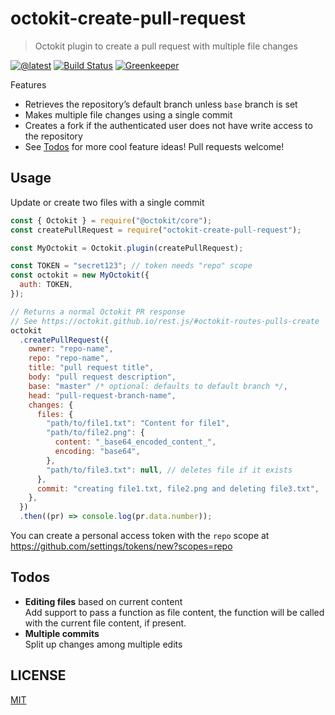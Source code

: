 # octokit-create-pull-request

> Octokit plugin to create a pull request with multiple file changes

[![@latest](https://img.shields.io/npm/v/octokit-create-pull-request.svg)](https://www.npmjs.com/package/octokit-create-pull-request)
[![Build Status](https://travis-ci.com/gr2m/octokit-create-pull-request.svg?branch=master)](https://travis-ci.com/gr2m/octokit-create-pull-request)
[![Greenkeeper](https://badges.greenkeeper.io/gr2m/octokit-create-pull-request.svg)](https://greenkeeper.io/)

Features

- Retrieves the repository’s default branch unless `base` branch is set
- Makes multiple file changes using a single commit
- Creates a fork if the authenticated user does not have write access to the
  repository
- See [Todos](#todos) for more cool feature ideas! Pull requests welcome!

## Usage

Update or create two files with a single commit

```js
const { Octokit } = require("@octokit/core");
const createPullRequest = require("octokit-create-pull-request");

const MyOctokit = Octokit.plugin(createPullRequest);

const TOKEN = "secret123"; // token needs "repo" scope
const octokit = new MyOctokit({
  auth: TOKEN,
});

// Returns a normal Octokit PR response
// See https://octokit.github.io/rest.js/#octokit-routes-pulls-create
octokit
  .createPullRequest({
    owner: "repo-name",
    repo: "repo-name",
    title: "pull request title",
    body: "pull request description",
    base: "master" /* optional: defaults to default branch */,
    head: "pull-request-branch-name",
    changes: {
      files: {
        "path/to/file1.txt": "Content for file1",
        "path/to/file2.png": {
          content: "_base64_encoded_content_",
          encoding: "base64",
        },
        "path/to/file3.txt": null, // deletes file if it exists
      },
      commit: "creating file1.txt, file2.png and deleting file3.txt",
    },
  })
  .then((pr) => console.log(pr.data.number));
```

You can create a personal access token with the `repo` scope at
https://github.com/settings/tokens/new?scopes=repo

## Todos

- **Editing files** based on current content  
  Add support to pass a function as file content, the function will be called with the current file content, if present.
- **Multiple commits**  
  Split up changes among multiple edits

## LICENSE

[MIT](LICENSE)
